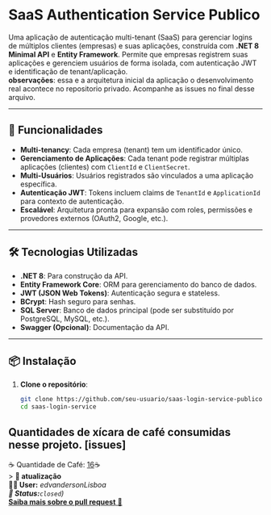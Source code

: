 # SaaS Authentication Service Publico

Uma aplicação de autenticação multi-tenant (SaaS) para gerenciar logins de múltiplos clientes (empresas) e suas aplicações, construída com **.NET 8 Minimal API** e **Entity Framework**. Permite que empresas registrem suas aplicações e gerenciem usuários de forma isolada, com autenticação JWT e identificação de tenant/aplicação. <br>
**observações**: essa e a arquitetura inicial da aplicação o desenvolvimento real acontece no repositorio privado. Acompanhe as issues no final desse arquivo.

---

## 🚀 Funcionalidades

- **Multi-tenancy**: Cada empresa (tenant) tem um identificador único.
- **Gerenciamento de Aplicações**: Cada tenant pode registrar múltiplas aplicações (clientes) com `ClientId` e `ClientSecret`.
- **Multi-Usuários**: Usuários registrados são vinculados a uma aplicação específica.
- **Autenticação JWT**: Tokens incluem claims de `TenantId` e `ApplicationId` para contexto de autenticação.
- **Escalável**: Arquitetura pronta para expansão com roles, permissões e provedores externos (OAuth2, Google, etc.).

---

## 🛠️ Tecnologias Utilizadas

- **.NET 8**: Para construção da API.
- **Entity Framework Core**: ORM para gerenciamento do banco de dados.
- **JWT (JSON Web Tokens)**: Autenticação segura e stateless.
- **BCrypt**: Hash seguro para senhas.
- **SQL Server**: Banco de dados principal (pode ser substituído por PostgreSQL, MySQL, etc.).
- **Swagger (Opcional)**: Documentação da API.

---

## 📦 Instalação

1. **Clone o repositório**:
   ```bash
   git clone https://github.com/seu-usuario/saas-login-service-publico.git
   cd saas-login-service

## Quantidades de xícara de café consumidas nesse projeto. [issues]
☕ Quantidade de Café: [16](https://github.com/edvandersonLisboa/saas-login-service/pull/16)☕<br> > **📝 atualização**<br>**🙎‍♂️ User:**  _edvandersonLisboa<br> **📌 Status:**`closed`)_ <br> [**Saiba mais sobre o pull request** 📄 ](https://github.com/edvandersonLisboa/saas-login-service-publico/issues/2)
<!-- PR_ENTRIES -->
